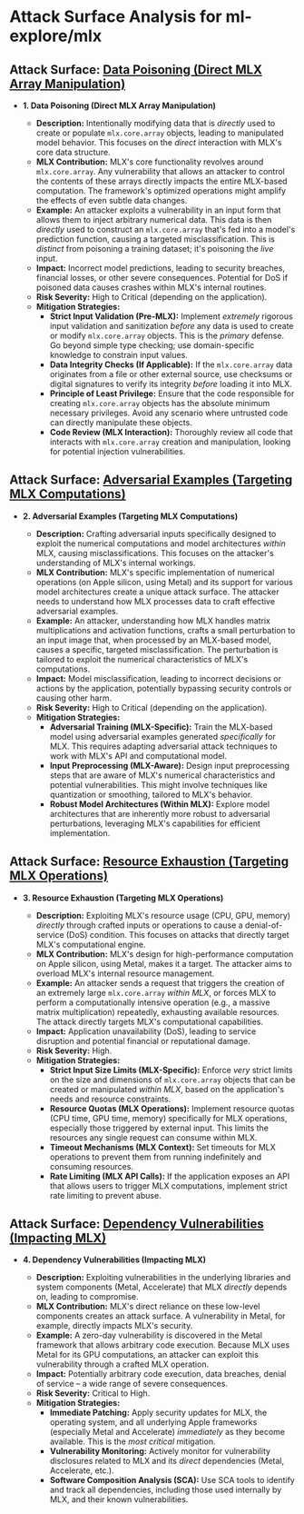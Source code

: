 # Attack Surface Analysis for ml-explore/mlx

## Attack Surface: [Data Poisoning (Direct MLX Array Manipulation)](./attack_surfaces/data_poisoning__direct_mlx_array_manipulation_.md)

*   **1. Data Poisoning (Direct MLX Array Manipulation)**

    *   **Description:**  Intentionally modifying data that is *directly* used to create or populate `mlx.core.array` objects, leading to manipulated model behavior. This focuses on the *direct* interaction with MLX's core data structure.
    *   **MLX Contribution:** MLX's core functionality revolves around `mlx.core.array`.  Any vulnerability that allows an attacker to control the contents of these arrays directly impacts the entire MLX-based computation.  The framework's optimized operations might amplify the effects of even subtle data changes.
    *   **Example:** An attacker exploits a vulnerability in an input form that allows them to inject arbitrary numerical data. This data is then *directly* used to construct an `mlx.core.array` that's fed into a model's prediction function, causing a targeted misclassification.  This is *distinct* from poisoning a training dataset; it's poisoning the *live* input.
    *   **Impact:** Incorrect model predictions, leading to security breaches, financial losses, or other severe consequences. Potential for DoS if poisoned data causes crashes within MLX's internal routines.
    *   **Risk Severity:** High to Critical (depending on the application).
    *   **Mitigation Strategies:**
        *   **Strict Input Validation (Pre-MLX):** Implement *extremely* rigorous input validation and sanitization *before* any data is used to create or modify `mlx.core.array` objects.  This is the *primary* defense.  Go beyond simple type checking; use domain-specific knowledge to constrain input values.
        *   **Data Integrity Checks (If Applicable):** If the `mlx.core.array` data originates from a file or other external source, use checksums or digital signatures to verify its integrity *before* loading it into MLX.
        *   **Principle of Least Privilege:** Ensure that the code responsible for creating `mlx.core.array` objects has the absolute minimum necessary privileges.  Avoid any scenario where untrusted code can directly manipulate these objects.
        *   **Code Review (MLX Interaction):**  Thoroughly review all code that interacts with `mlx.core.array` creation and manipulation, looking for potential injection vulnerabilities.

## Attack Surface: [Adversarial Examples (Targeting MLX Computations)](./attack_surfaces/adversarial_examples__targeting_mlx_computations_.md)

*   **2. Adversarial Examples (Targeting MLX Computations)**

    *   **Description:** Crafting adversarial inputs specifically designed to exploit the numerical computations and model architectures *within* MLX, causing misclassifications. This focuses on the attacker's understanding of MLX's internal workings.
    *   **MLX Contribution:** MLX's specific implementation of numerical operations (on Apple silicon, using Metal) and its support for various model architectures create a unique attack surface.  The attacker needs to understand how MLX processes data to craft effective adversarial examples.
    *   **Example:** An attacker, understanding how MLX handles matrix multiplications and activation functions, crafts a small perturbation to an input image that, when processed by an MLX-based model, causes a specific, targeted misclassification.  The perturbation is tailored to exploit the numerical characteristics of MLX's computations.
    *   **Impact:** Model misclassification, leading to incorrect decisions or actions by the application, potentially bypassing security controls or causing other harm.
    *   **Risk Severity:** High to Critical (depending on the application).
    *   **Mitigation Strategies:**
        *   **Adversarial Training (MLX-Specific):** Train the MLX-based model using adversarial examples generated *specifically* for MLX.  This requires adapting adversarial attack techniques to work with MLX's API and computational model.
        *   **Input Preprocessing (MLX-Aware):** Design input preprocessing steps that are aware of MLX's numerical characteristics and potential vulnerabilities.  This might involve techniques like quantization or smoothing, tailored to MLX's behavior.
        *   **Robust Model Architectures (Within MLX):** Explore model architectures that are inherently more robust to adversarial perturbations, leveraging MLX's capabilities for efficient implementation.

## Attack Surface: [Resource Exhaustion (Targeting MLX Operations)](./attack_surfaces/resource_exhaustion__targeting_mlx_operations_.md)

*   **3. Resource Exhaustion (Targeting MLX Operations)**

    *   **Description:**  Exploiting MLX's resource usage (CPU, GPU, memory) *directly* through crafted inputs or operations to cause a denial-of-service (DoS) condition. This focuses on attacks that directly target MLX's computational engine.
    *   **MLX Contribution:** MLX's design for high-performance computation on Apple silicon, using Metal, makes it a target.  The attacker aims to overload MLX's internal resource management.
    *   **Example:** An attacker sends a request that triggers the creation of an extremely large `mlx.core.array` *within MLX*, or forces MLX to perform a computationally intensive operation (e.g., a massive matrix multiplication) repeatedly, exhausting available resources. The attack directly targets MLX's computational capabilities.
    *   **Impact:** Application unavailability (DoS), leading to service disruption and potential financial or reputational damage.
    *   **Risk Severity:** High.
    *   **Mitigation Strategies:**
        *   **Strict Input Size Limits (MLX-Specific):** Enforce *very* strict limits on the size and dimensions of `mlx.core.array` objects that can be created or manipulated *within MLX*, based on the application's needs and resource constraints.
        *   **Resource Quotas (MLX Operations):** Implement resource quotas (CPU time, GPU time, memory) specifically for MLX operations, especially those triggered by external input.  This limits the resources any single request can consume within MLX.
        *   **Timeout Mechanisms (MLX Context):** Set timeouts for MLX operations to prevent them from running indefinitely and consuming resources.
        *   **Rate Limiting (MLX API Calls):** If the application exposes an API that allows users to trigger MLX computations, implement strict rate limiting to prevent abuse.

## Attack Surface: [Dependency Vulnerabilities (Impacting MLX)](./attack_surfaces/dependency_vulnerabilities__impacting_mlx_.md)

*   **4. Dependency Vulnerabilities (Impacting MLX)**

    *   **Description:** Exploiting vulnerabilities in the underlying libraries and system components (Metal, Accelerate) that MLX *directly* depends on, leading to compromise.
    *   **MLX Contribution:** MLX's direct reliance on these low-level components creates an attack surface. A vulnerability in Metal, for example, directly impacts MLX's security.
    *   **Example:** A zero-day vulnerability is discovered in the Metal framework that allows arbitrary code execution. Because MLX uses Metal for its GPU computations, an attacker can exploit this vulnerability through a crafted MLX operation.
    *   **Impact:** Potentially arbitrary code execution, data breaches, denial of service – a wide range of severe consequences.
    *   **Risk Severity:** Critical to High.
    *   **Mitigation Strategies:**
        *   **Immediate Patching:** Apply security updates for MLX, the operating system, and all underlying Apple frameworks (especially Metal and Accelerate) *immediately* as they become available. This is the *most critical* mitigation.
        *   **Vulnerability Monitoring:** Actively monitor for vulnerability disclosures related to MLX and its *direct* dependencies (Metal, Accelerate, etc.).
        *   **Software Composition Analysis (SCA):** Use SCA tools to identify and track all dependencies, including those used internally by MLX, and their known vulnerabilities.

